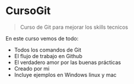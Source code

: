 # CursoGit

> Curso de Git para mejorar los skills tecnicos

En este curso vemos de todo:
* Todos los comandos de Git
* El flujo de trabajo en Github
* El verdadero amor por las buenas prácticas
* Creado por mi
* Incluye ejemplos en Windows linux y mac
